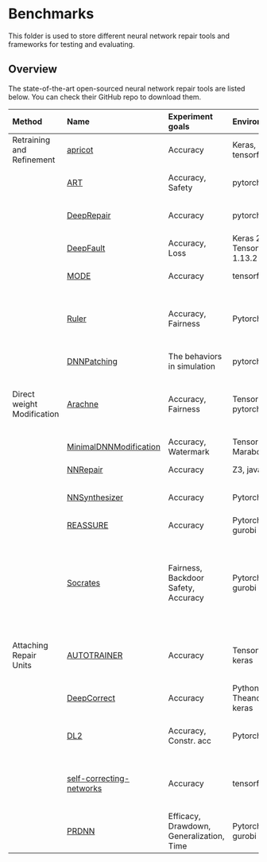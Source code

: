 # Benchmarks

This folder is used to store different neural network repair tools and frameworks for testing and evaluating.

## Overview

The state-of-the-art open-sourced neural network repair tools are listed below. You can check their GitHub repo to download them. 

| Method                             | Name                     | Experiment goals                                 | Environment                          | Supported Datasets                                                                          |
| :--------------------------------- | :----------------------- | :----------------------------------------------- | :----------------------------------- | :------------------------------------------------------------------------------------------ |
| Retraining and <br>  Refinement    | [apricot](https://github.com/coinse/arachne/tree/master/apricot)                  | Accuracy                                         | Keras, tensorflow                    | CIFAR-10                                                                                    |
|                                    | [ART](https://github.com/XuankangLin/ART)                      | Accuracy, Safety                                 | pytorch                              | ACAS\_Xu, Collision Detection                                                               |
|                                    | [DeepRepair](https://github.com/yuchi1989/deeprepair)               | Accuracy                                         | pytorch                              | CIFAR-10, CIFAR-100,                                                                        |
|                                    | [DeepFault](https://github.com/hfeniser/DeepFault)                | Accuracy, Loss                                   | Keras 2\.3.1 <br>  Tensorflow 1.13.2 | MNIST, CIFAR-10                                                                             |
|                                    | [MODE](https://github.com/fabriceyhc/mode_nn_debugging)                     | Accuracy                                         | tensorflow1                          | MNIST, <br>  CIFAR-10                                                                       |
|                                    | [Ruler](https://github.com/wssun/RULER)                    | Accuracy, Fairness                               | Pytorch                              | Census Income, <br>  German Credit, <br>  Bank Marketing                                    |
|                                    | [DNNPatching](https://github.com/ApoorvaNandini/Patching)              | The behaviors in simulation                      | pytorch                              | Driving simulation                                                                          |
| Direct weight <br>  Modification   | [Arachne](https://github.com/coinse/arachne)                  | Accuracy, Fairness                               | TensorFlow, pytorch                  | CIFAR-10, GTSRB, F-MNIST, <br>  Twitter US airline sentiment                                |
|                                    | [MinimalDNNModification](https://github.com/jjgold012/MinimalDNNModificationLpar2020)   | Accuracy, Watermark                              | TensorFlow, Marabou                  | ACAS\_Xu, MNIST                                                                             |
|                                    | [NNRepair](https://github.com/nnrepair/nnrepair)                 | Accuracy                                         | Z3, java                             | MNIST, CIFAR-10                                                                             |
|                                    | [NNSynthesizer](https://github.com/dorcoh/NNSynthesizer)            | Accuracy                                         | Pytorch, z3                          | XOR-B and blobs network                                                                     |
|                                    | [REASSURE](https://github.com/BU-DEPEND-Lab/REASSURE)                 | Accuracy                                         | Pytorch, gurobi                      | ACAS\_Xu                                                                                    |
|                                    | [Socrates](https://github.com/longph1989/Socrates)                 | Fairness, <br>  Backdoor Safety, <br>  Accuracy  | Pytorch, gurobi                      | Census Income, <br>  German Credit, <br>  Bank Marketing, <br>  GTSRB, <br>  MNIST, F-MNIST |
| Attaching <br>  Repair <br>  Units | [AUTOTRAINER](https://github.com/shiningrain/AUTOTRAINER)              | Accuracy                                         | Tensorflow, keras                    | MNIST,F-MNIST, <br>  CIFAR-10, CIFAR-100                                                    |
|                                    | [DeepCorrect](https://github.com/tendev5/DeepCorrect)              | Accuracy                                         | Python2\.7, <br>  Theano, keras      | CIFAR-100, Imagenet                                                                         |
|                                    | [DL2](https://github.com/eth-sri/dl2)                      | Accuracy, Constr. acc                            | Pytorch                              | CIFAR10 <br>  CIFAR100 <br>  MNIST, F-MNIST                                                 |
|                                    | [self-correcting-networks](https://github.com/cmu-transparency/self-correcting-networks) | Accuracy                                         | tensorflow                           | ACAS\_Xu, <br>  Collision detection, <br>  CIFAR-100                                        |
|                                    | [PRDNN](https://github.com/95616ARG/PRDNN)                   | Efficacy, Drawdown,  <br>  Generalization, Time | Pytorch, gurobi                      | ImageNet, ACAS\_Xu, MNIST                                                                   |
